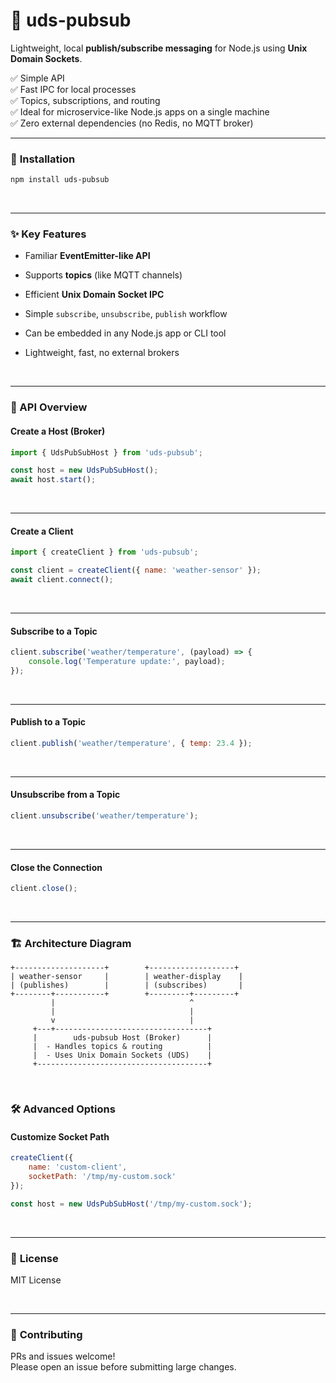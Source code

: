 # 📡 uds-pubsub
Lightweight, local **publish/subscribe messaging** for Node.js using **Unix Domain Sockets**.

✅ Simple API  
✅ Fast IPC for local processes  
✅ Topics, subscriptions, and routing  
✅ Ideal for microservice-like Node.js apps on a single machine  
✅ Zero external dependencies (no Redis, no MQTT broker)

---
### 🚀 **Installation**
``` sh
npm install uds-pubsub
```
<br/>

---

### ✨ Key Features

- Familiar **EventEmitter-like API**

- Supports **topics** (like MQTT channels)

- Efficient **Unix Domain Socket IPC**

- Simple ```subscribe```, ```unsubscribe```, ```publish``` workflow

- Can be embedded in any Node.js app or CLI tool

- Lightweight, fast, no external brokers

<br/>

---

### 🔧 API Overview
#### Create a Host (Broker)
``` javascript
import { UdsPubSubHost } from 'uds-pubsub';

const host = new UdsPubSubHost();
await host.start();
```
<br/>

---
#### Create a Client
``` javascript
import { createClient } from 'uds-pubsub';

const client = createClient({ name: 'weather-sensor' });
await client.connect();
```
<br/>

---

#### Subscribe to a Topic
``` javascript
client.subscribe('weather/temperature', (payload) => {
    console.log('Temperature update:', payload);
});
```
<br/>

---

#### Publish to a Topic
``` javascript
client.publish('weather/temperature', { temp: 23.4 });
```
<br/>

---

#### Unsubscribe from a Topic
``` javascript
client.unsubscribe('weather/temperature');
```
<br/>

---

#### Close the Connection
```javascript
client.close();
```
<br/>

---

### 🏗️ **Architecture Diagram**
``` pgsql
+--------------------+        +-------------------+
| weather-sensor     |        | weather-display    |
| (publishes)        |        | (subscribes)       |
+--------+-----------+        +---------+---------+
         |                              ^
         |                              |
         v                              |
     +---+----------------------------------+
     |        uds-pubsub Host (Broker)      |
     |  - Handles topics & routing          |
     |  - Uses Unix Domain Sockets (UDS)    |
     +--------------------------------------+

```
<br/>

### 🛠️ Advanced Options
#### Customize Socket Path
``` javascript
createClient({
    name: 'custom-client',
    socketPath: '/tmp/my-custom.sock'
});
```
```javascript
const host = new UdsPubSubHost('/tmp/my-custom.sock');
```
<br/>

---

### 📄 **License**
MIT License

<br/>

---
### 🤝 **Contributing**
PRs and issues welcome!  
Please open an issue before submitting large changes.

